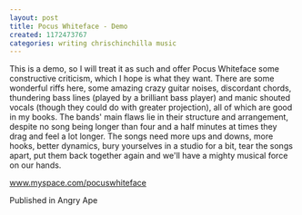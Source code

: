 ```yaml
---
layout: post
title: Pocus Whiteface - Demo
created: 1172473767
categories: writing chrischinchilla music
---
```


This is a demo, so I will treat it as such and offer Pocus Whiteface some constructive criticism, which I hope is what they want. There are some wonderful riffs here, some amazing crazy guitar noises, discordant chords, thundering bass lines (played by a brilliant bass player) and manic shouted vocals (though they could do with greater projection), all of which are good in my books. The bands' main flaws lie in their structure and arrangement, despite no song being longer than four and a half minutes at times they drag and feel a lot longer. The songs need more ups and downs, more hooks, better dynamics, bury yourselves in a studio for a bit, tear the songs apart, put them back together again and we'll have a mighty musical force on our hands.

<a href=http://www.myspace.com/pocuswhiteface target=_blank>www.myspace.com/pocuswhiteface</a>

Published in Angry Ape

